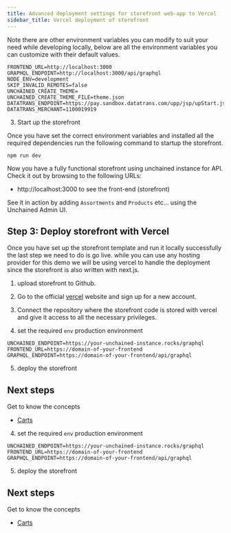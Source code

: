 ```yaml
---
title: Advanced deployment settings for storefront web-app to Vercel
sidebar_title: Vercel deployment of storefront
---
```


Note there are other environment variables you can modify to suit your need while developing locally, below are all the environment variables you can customize with their default values.

```
FRONTEND_URL=http://localhost:3000
GRAPHQL_ENDPOINT=http://localhost:3000/api/graphql
NODE_ENV=development
SKIP_INVALID_REMOTES=false
UNCHAINED_CREATE_THEME=
UNCHAINED_CREATE_THEME_FILE=theme.json
DATATRANS_ENDPOINT=https://pay.sandbox.datatrans.com/upp/jsp/upStart.jsp
DATATRANS_MERCHANT=1100019919
```

3. Start up the storefront

Once you have set the correct environment variables and installed all the required dependencies run the following command to startup the storefront.

```
npm run dev
```

Now you have a fully functional storefront using unchained instance for API. Check it out by browsing to the following URLs:

- http://localhost:3000 to see the front-end (storefront)

See it in action by adding `Assortments` and `Products` etc... using the Unchained Admin UI.

## Step 3: Deploy storefront with Vercel

Once you have set up the storefront template and run it locally successfully the last step we need to do is go live. while you can use any hosting provider for this demo we will be using vercel to handle the deployment since the storefront is also written with next.js.

1. upload storefront to Github.

2. Go to the official [vercel](https://vercel.com/) website and sign up for a new account.

3. Connect the repository where the storefront code is stored with vercel and give it access to all the necessary privileges.

4. set the required `env` production environment

```
UNCHAINED_ENDPOINT=https://your-unchained-instance.rocks/graphql
FRONTEND_URL=https://domain-of-your-frontend
GRAPHQL_ENDPOINT=https://domain-of-your-frontend/api/graphql
```

5. deploy the storefront

## Next steps

Get to know the concepts

- [Carts](../concepts/carts)

4. set the required `env` production environment

```
UNCHAINED_ENDPOINT=https://your-unchained-instance.rocks/graphql
FRONTEND_URL=https://domain-of-your-frontend
GRAPHQL_ENDPOINT=https://domain-of-your-frontend/api/graphql
```

5. deploy the storefront

## Next steps

Get to know the concepts

- [Carts](../concepts/carts)
